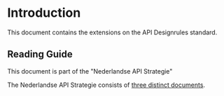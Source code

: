 # Introduction

This document contains the extensions on the API Designrules standard.

## Reading Guide

This document is part of the "Nederlandse API Strategie" 

The Nederlandse API Strategie consists of [three distinct documents](https://www.geonovum.nl/themas/kennisplatform-apis#APIStrategie).
